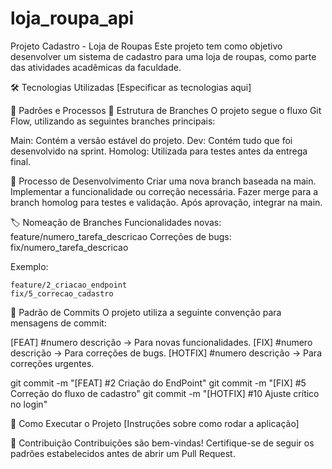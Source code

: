 # loja_roupa_api

Projeto Cadastro - Loja de Roupas
Este projeto tem como objetivo desenvolver um sistema de cadastro para uma loja de roupas, como parte das atividades acadêmicas da faculdade.

🛠️ Tecnologias Utilizadas
[Especificar as tecnologias aqui]

📌 Padrões e Processos
📂 Estrutura de Branches
O projeto segue o fluxo Git Flow, utilizando as seguintes branches principais:

Main: Contém a versão estável do projeto.
Dev: Contém tudo que foi desenvolvido na sprint.
Homolog: Utilizada para testes antes da entrega final.

🔄 Processo de Desenvolvimento
Criar uma nova branch baseada na main.
Implementar a funcionalidade ou correção necessária.
Fazer merge para a branch homolog para testes e validação.
Após aprovação, integrar na main.

🏷️ Nomeação de Branches
Funcionalidades novas: feature/numero_tarefa_descricao
Correções de bugs: fix/numero_tarefa_descricao

Exemplo:

    feature/2_criacao_endpoint
    fix/5_correcao_cadastro

📌 Padrão de Commits
O projeto utiliza a seguinte convenção para mensagens de commit:

[FEAT] #numero descrição → Para novas funcionalidades.
[FIX] #numero descrição → Para correções de bugs.
[HOTFIX] #numero descrição → Para correções urgentes.

git commit -m "[FEAT] #2 Criação do EndPoint"
git commit -m "[FIX] #5 Correção do fluxo de cadastro"
git commit -m "[HOTFIX] #10 Ajuste crítico no login"


🚀 Como Executar o Projeto
[Instruções sobre como rodar a aplicação]

📌 Contribuição
Contribuições são bem-vindas! Certifique-se de seguir os padrões estabelecidos antes de abrir um Pull Request.
